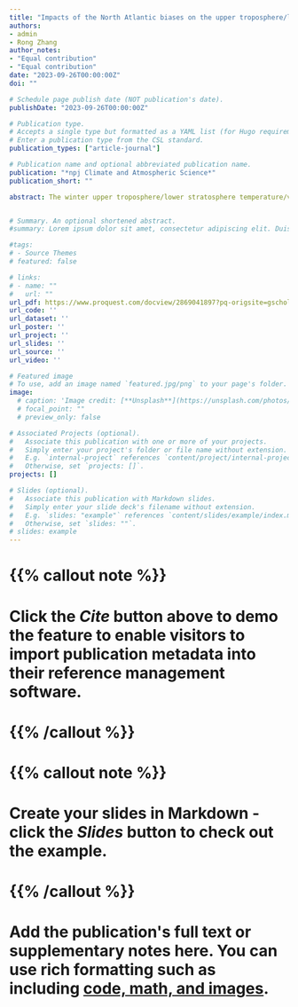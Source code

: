 ```yaml
---
title: "Impacts of the North Atlantic biases on the upper troposphere/lower stratosphere over the extratropical North Pacific"
authors:
- admin
- Rong Zhang
author_notes:
- "Equal contribution"
- "Equal contribution"
date: "2023-09-26T00:00:00Z"
doi: ""

# Schedule page publish date (NOT publication's date).
publishDate: "2023-09-26T00:00:00Z"

# Publication type.
# Accepts a single type but formatted as a YAML list (for Hugo requirements).
# Enter a publication type from the CSL standard.
publication_types: ["article-journal"]

# Publication name and optional abbreviated publication name.
publication: "*npj Climate and Atmospheric Science*"
publication_short: ""

abstract: The winter upper troposphere/lower stratosphere temperature/vertical motion response over the extratropical North Pacific induced by North Atlantic changes is not well understood. Here, using robust diagnostic calculations conducted in a fully coupled high-resolution climate model, we correct the North Atlantic ocean circulation biases and show that during wintertime, the North Atlantic cold surface temperature biases lead to a warmer upper troposphere/lower stratosphere over the extratropical North Pacific. In the upper troposphere/lower stratosphere over the extratropical North Pacific, this winter warming temperature response is linked to the vertical motion response through a simple leading order thermodynamic relationship between changes in the horizontal advection and adiabatic heating. The upper troposphere/lower stratosphere vertical motion response, which is also associated with the North Atlantic induced Walker circulation response over the tropical North Pacific, can provide a rough estimation of the upper troposphere/lower stratosphere warming response over the extratropical North Pacific.


# Summary. An optional shortened abstract.
#summary: Lorem ipsum dolor sit amet, consectetur adipiscing elit. Duis posuere tellus ac convallis placerat. Proin tincidunt magna sed ex sollicitudin condimentum.

#tags:
# - Source Themes
# featured: false

# links:
# - name: ""
#   url: ""
url_pdf: https://www.proquest.com/docview/2869041897?pq-origsite=gscholar&fromopenview=true&sourcetype=Scholarly%20Journals
url_code: ''
url_dataset: ''
url_poster: ''
url_project: ''
url_slides: ''
url_source: ''
url_video: ''

# Featured image
# To use, add an image named `featured.jpg/png` to your page's folder. 
image:
  # caption: 'Image credit: [**Unsplash**](https://unsplash.com/photos/jdD8gXaTZsc)'
  # focal_point: ""
  # preview_only: false

# Associated Projects (optional).
#   Associate this publication with one or more of your projects.
#   Simply enter your project's folder or file name without extension.
#   E.g. `internal-project` references `content/project/internal-project/index.md`.
#   Otherwise, set `projects: []`.
projects: []

# Slides (optional).
#   Associate this publication with Markdown slides.
#   Simply enter your slide deck's filename without extension.
#   E.g. `slides: "example"` references `content/slides/example/index.md`.
#   Otherwise, set `slides: ""`.
# slides: example
---
```


# {{% callout note %}}
#  Click the *Cite* button above to demo the feature to enable visitors to import publication metadata into their reference management software.
# {{% /callout %}}

# {{% callout note %}}
# Create your slides in Markdown - click the *Slides* button to check out the example.
# {{% /callout %}}

# Add the publication's **full text** or **supplementary notes** here. You can use rich formatting such as including [code, math, and images](https://docs.hugoblox.com/content/writing-markdown-latex/). 




